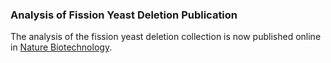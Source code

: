 ### Analysis of Fission Yeast Deletion Publication

The analysis of the fission yeast deletion collection is now published
online in [Nature
Biotechnology](http://www.nature.com/nbt/journal/v28/n6/abs/nbt.1628.html).
